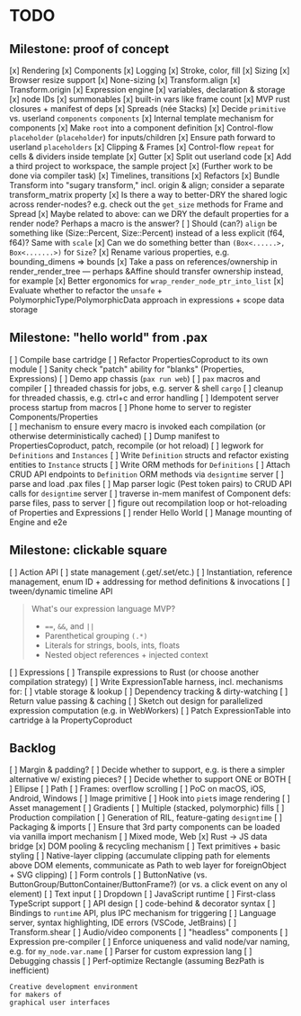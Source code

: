 # TODO


## Milestone: proof of concept

[x] Rendering 
[x] Components 
[x] Logging
[x] Stroke, color, fill
[x] Sizing
    [x] Browser resize support
    [x] None-sizing
    [x] Transform.align
    [x] Transform.origin
[x] Expression engine
    [x] variables, declaration & storage
    [x] node IDs
    [x] summonables
    [x] built-in vars like frame count
    [x] MVP rust closures + manifest of deps
[x] Spreads (née Stacks)
    [x] Decide `primitive` vs. userland `components`
    `components`
    [x] Internal template mechanism for components
    [x] Make `root` into a component definition
    [x] Control-flow `placeholder` (`placeholder`) for inputs/children
    [x] Ensure path forward to userland `placeholders`
    [x] Clipping & Frames
    [x] Control-flow `repeat` for cells & dividers inside template
    [x] Gutter
[x] Split out userland code
    [x] Add a third project to workspace, the sample project
    [x] (Further work to be done via compiler task)
[x] Timelines, transitions
[x] Refactors
    [x] Bundle Transform into "sugary transform," incl. origin & align; consider a separate transform_matrix property
    [x] Is there a way to better-DRY the shared logic across render-nodes?
e.g. check out the `get_size` methods for Frame and Spread
    [x] Maybe related to above:  can we DRY the default properties for a render node?
Perhaps a macro is the answer?
    [ ] Should (can?) `align` be something like (Size::Percent, Size::Percent) instead of a less explicit (f64, f64)?
    Same with `scale`
    [x] Can we do something better than `(Box<......>, Box<.......>)` for `Size`?
    [x] Rename various properties, e.g. bounding_dimens => bounds
    [x] Take a pass on references/ownership in render_render_tree — perhaps &Affine should transfer ownership instead, for example
    [x] Better ergonomics for `wrap_render_node_ptr_into_list`
    [x] Evaluate whether to refactor the `unsafe` + PolymorphicType/PolymorphicData approach in expressions + scope data storage


## Milestone: "hello world" from .pax

[ ] Compile base cartridge
    [ ] Refactor PropertiesCoproduct to its own module
    [ ] Sanity check "patch" ability for "blanks" (Properties, Expressions)
    [ ] Demo app chassis (`pax run web`)
[ ] `pax` macros and compiler
    [ ] threaded chassis for jobs, e.g. server & shell `cargo`
    [ ] cleanup for threaded chassis, e.g. ctrl+c and error handling
    [ ] Idempotent server process startup from macros
    [ ] Phone home to server to register Components/Properties    
    [ ] mechanism to ensure every macro is invoked each compilation (or otherwise deterministically cached)
    [ ] Dump manifest to PropertiesCoproduct, patch, recompile (or hot reload)
[ ] legwork for `Definitions` and `Instances`
    [ ] Write `Definition` structs and refactor existing entities to `Instance` structs
    [ ] Write ORM methods for `Definitions`
    [ ] Attach CRUD API endpoints to `Definition` ORM methods via `designtime` server
[ ] parse and load .pax files
    [ ] Map parser logic (Pest token pairs) to CRUD API calls for `designtime` server
    [ ] traverse in-mem manifest of Component defs: parse files, pass to server
    [ ] figure out recompilation loop or hot-reloading of Properties and Expressions
[ ] render Hello World
    [ ] Manage mounting of Engine and e2e 

## Milestone: clickable square

[ ] Action API
    [ ] state management (.get/.set/etc.)
    [ ] Instantiation, reference management, enum ID + addressing for method definitions &
        invocations
    [ ] tween/dynamic timeline API

> What's our expression language MVP?
> - `==`, `&&`, and `||`
> - Parenthetical grouping `(.*)`
> - Literals for strings, bools, ints, floats
> - Nested object references + injected context

[ ] Expressions
    [ ] Transpile expressions to Rust (or choose another compilation strategy)
    [ ] Write ExpressionTable harness, incl. mechanisms for:
        [ ] vtable storage & lookup
        [ ] Dependency tracking & dirty-watching
        [ ] Return value passing & caching
    [ ] Sketch out design for parallelized expression computation (e.g. in WebWorkers)
    [ ] Patch ExpressionTable into cartridge à la PropertyCoproduct



## Backlog

[ ] Margin & padding?
    [ ] Decide whether to support, e.g. is there a simpler alternative w/ existing pieces?
    [ ] Decide whether to support ONE or BOTH
[ ] Ellipse
[ ] Path
[ ] Frames: overflow scrolling
[ ] PoC on macOS, iOS, Android, Windows
[ ] Image primitive
    [ ] Hook into `piet`s image rendering
    [ ] Asset management
[ ] Gradients
    [ ] Multiple (stacked, polymorphic) fills
[ ] Production compilation
    [  ] Generation of RIL, feature-gating `designtime`
[ ] Packaging & imports
    [ ] Ensure that 3rd party components can be loaded via vanilla import mechanism
[ ] Mixed mode, Web
    [x] Rust -> JS data bridge
    [x] DOM pooling & recycling mechanism
    [ ] Text primitives + basic styling
    [ ] Native-layer clipping (accumulate clipping path for elements above DOM elements, communicate as Path to web layer for foreignObject + SVG clipping)
    [ ] Form controls
    [ ] ButtonNative (vs. ButtonGroup/ButtonContainer/ButtonFrame?) (or vs. a click event on any ol element)
    [ ] Text input
    [ ] Dropdown
[ ] JavaScript runtime
    [ ] First-class TypeScript support
    [ ] API design
        [ ] code-behind & decorator syntax
    [ ] Bindings to `runtime` API, plus IPC mechanism for triggering
[ ] Language server, syntax highlighting, IDE errors (VSCode, JetBrains)
[ ] Transform.shear
[ ] Audio/video components
    [ ] "headless" components
[ ] Expression pre-compiler
    [ ] Enforce uniqueness and valid node/var naming, e.g. for `my_node.var.name`
    [ ] Parser for custom expression lang
[ ] Debugging chassis
[ ] Perf-optimize Rectangle (assuming BezPath is inefficient)



```
Creative development environment
for makers of
graphical user interfaces
```